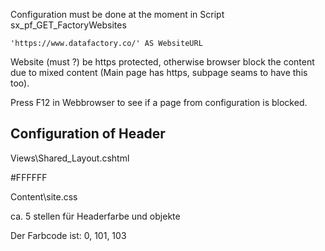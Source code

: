 Configuration must be done at the moment in Script sx_pf_GET_FactoryWebsites

	'https://www.datafactory.co/' AS WebsiteURL
  
  Website (must ?) be https protected, otherwise browser block the content due to mixed content (Main page has https, subpage seams to have this too).
  
  Press F12 in Webbrowser to see if a page from configuration is blocked.
  
  
  
## Configuration of Header
 
Views\Shared\_Layout.cshtml 

#FFFFFF

Content\site.css

ca. 5 stellen für Headerfarbe und objekte

Der Farbcode ist: 0, 101, 103
